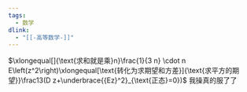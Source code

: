 ```yaml
---
tags:
  - 数学
dlink:
  - "[[-高等数学-]]"
---
```

$\xlongequal[]{\text{求和就是乘}n}\frac{1}{3 n} \cdot n E\left(z^2\right)\xlongequal[\text{转化为求期望和方差}]{\text{求平方的期望}}\frac13(D z+\underbrace{{Ez}^2}_{\text{正态}=0})$ 我操真的服了了
